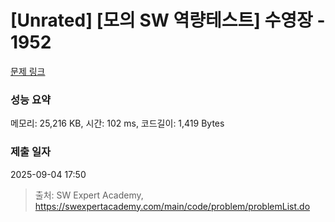 # [Unrated] [모의 SW 역량테스트] 수영장 - 1952 

[문제 링크](https://swexpertacademy.com/main/code/problem/problemDetail.do?contestProbId=AV5PpFQaAQMDFAUq) 

### 성능 요약

메모리: 25,216 KB, 시간: 102 ms, 코드길이: 1,419 Bytes

### 제출 일자

2025-09-04 17:50



> 출처: SW Expert Academy, https://swexpertacademy.com/main/code/problem/problemList.do